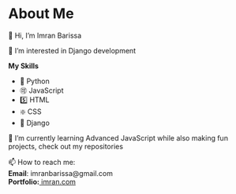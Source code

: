 <h1>About Me</h1>
<p>👋 Hi, I’m Imran Barissa</p>
<p> 👀 I’m interested in Django development</p>
<section>
<b>My Skills</b>
<ul>
<li>🐍 Python</li>
<li>🉑 JavaScript</li>
<li>5️⃣ HTML</li>
<li>❇️ CSS</li>
<li>🔰 Django</li>
</ul>
</section>
<p> 🌱 I’m currently learning Advanced JavaScript while also making fun projects, check out my repositories</p>
<p>📫 How to reach me:<br>
<b>Email</b>: imranbarissa@gmail.com<br><b>Portfolio:</b><a href="https://barryimranapp.herokuapp.com"> imran.com</a></p>

